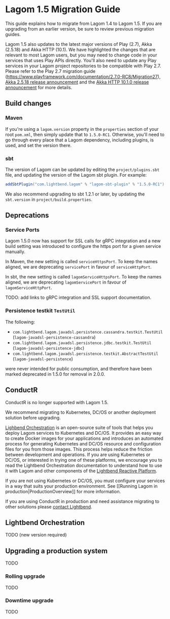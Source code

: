 # Lagom 1.5 Migration Guide

This guide explains how to migrate from Lagom 1.4 to Lagom 1.5. If you are upgrading from an earlier version, be sure to review previous migration guides.

Lagom 1.5 also updates to the latest major versions of Play (2.7), Akka (2.5.18) and Akka HTTP (10.1). We have highlighted the changes that are relevant to most Lagom users, but you may need to change code in your services that uses Play APIs directly. You'll also need to update any Play services in your Lagom project repositories to be compatible with Play 2.7. Please refer to the Play 2.7 migration guide (https://www.playframework.com/documentation/2.7.0-RC8/Migration27), [Akka 2.5.18 release announcement](https://akka.io/blog/news/2018/10/07/akka-2.5.18-released) and the [Akka HTTP 10.1.0 release announcement](https://akka.io/blog/news/2018/03/08/akka-http-10.1.0-released.html) for more details.


## Build changes

### Maven

If you're using a `lagom.version` property in the `properties` section of your root `pom.xml`, then simply update that to `1.5.0-RC1`. Otherwise, you'll need to go through every place that a Lagom dependency, including plugins, is used, and set the version there.

### sbt

The version of Lagom can be updated by editing the `project/plugins.sbt` file, and updating the version of the Lagom sbt plugin. For example:

```scala
addSbtPlugin("com.lightbend.lagom" % "lagom-sbt-plugin" % "1.5.0-RC1")
```

We also recommend upgrading to sbt 1.2.1 or later, by updating the `sbt.version` in `project/build.properties`.

## Deprecations

### Service Ports

Lagom 1.5.0 now has support for SSL calls for gRPC integration and a new build setting was introduced to configure the https port for a given service manually.

In Maven, the new setting is called `serviceHttpsPort`.  To keep the names aligned, we are deprecating  `servicePort` in favour of `serviceHttpPort`.

In sbt, the new setting is called `lagomServiceHttpsPort`. To keep the names aligned, we are deprecating  `lagomServicePort` in favour of `lagomServiceHttpPort`.

TODO: add links to gRPC integration and SSL support documentation.

### Persistence testkit `TestUtil`

The following:

* `com.lightbend.lagom.javadsl.persistence.cassandra.testkit.TestUtil` (`lagom-javadsl-persistence-cassandra`)
* `com.lightbend.lagom.javadsl.persistence.jdbc.testkit.TestUtil` (`lagom-javadsl-persistence-jdbc`)
* `com.lightbend.lagom.javadsl.persistence.testkit.AbstractTestUtil` (`lagom-javadsl-persistence`)

were never intended for public consumption, and therefore have been marked deprecated in 1.5.0 for removal in
2.0.0.


## ConductR

ConductR is no longer supported with Lagom 1.5.

We recommend migrating to Kubernetes, DC/OS or another deployment solution before upgrading.

[Lighbend Orchestration](https://developer.lightbend.com/docs/lightbend-orchestration/current/) is an open-source suite of tools that helps you deploy Lagom services to Kubernetes and DC/OS. It provides an easy way to create Docker images for your applications and introduces an automated process for generating Kubernetes and DC/OS resource and configuration files for you from those images. This process helps reduce the friction between development and operations. If you are using Kubernetes or DC/OS, or interested in trying one of these platforms, we encourage you to read the Lightbend Orchestration documentation to understand how to use it with Lagom and other components of the [Lightbend Reactive Platform](https://www.lightbend.com/products/reactive-platform).

If you are not using Kubernetes or DC/OS, you must configure your services in a way that suits your production environment. See [[Running Lagom in production|ProductionOverview]] for more information.

If you are using ConductR in production and need assistance migrating to other solutions please [contact Lightbend](https://www.lightbend.com/contact).


## Lightbend Orchestration

TODO (new version required)


## Upgrading a production system

TODO

### Rolling upgrade

TODO

### Downtime upgrade

TODO
